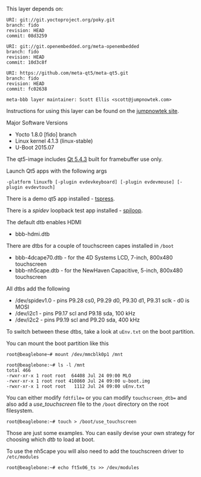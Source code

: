 This layer depends on:

    URI: git://git.yoctoproject.org/poky.git
    branch: fido 
    revision: HEAD
    commit: 08d3259 

    URI: git://git.openembedded.org/meta-openembedded
    branch: fido 
    revision: HEAD
    commit: 10d3c8f 

    URI: https://github.com/meta-qt5/meta-qt5.git
    branch: fido
    revision: HEAD
    commit: fc02638 

    meta-bbb layer maintainer: Scott Ellis <scott@jumpnowtek.com>


Instructions for using this layer can be found on the [jumpnowtek site][jumpnowtek-bbb].

Major Software Versions

* Yocto 1.8.0 [fido] branch
* Linux kernel 4.1.3 (linux-stable)
* U-Boot 2015.07

The qt5-image includes [Qt 5.4.3][qt] built for framebuffer use only.

Launch Qt5 apps with the following args 

    -platform linuxfb [-plugin evdevkeyboard] [-plugin evdevmouse] [-plugin evdevtouch]

There is a demo qt5 app installed - [tspress][tspress].

There is a *spidev* loopback test app installed - [spiloop][spiloop].

The default dtb enables HDMI

* bbb-hdmi.dtb

There are dtbs for a couple of touchscreen capes installed in `/boot`

* bbb-4dcape70.dtb - for the 4D Systems LCD, 7-inch, 800x480 touchscreen 
* bbb-nh5cape.dtb - for the NewHaven Capacitive, 5-inch, 800x480 touchscreen 

All dtbs add the following

* /dev/spidev1.0 - pins P9.28 cs0, P9.29 d0, P9.30 d1, P9.31 sclk - d0 is MOSI
* /dev/i2c1 - pins P9.17 scl and P9.18 sda, 100 kHz
* /dev/i2c2 - pins P9.19 scl and P9.20 sda, 400 kHz


To switch between these dtbs, take a look at `uEnv.txt` on the boot partition.

You can mount the boot partition like this

    root@beaglebone~# mount /dev/mmcblk0p1 /mnt

    root@beaglebone:~# ls -l /mnt
    total 466
    -rwxr-xr-x 1 root root  64408 Jul 24 09:00 MLO
    -rwxr-xr-x 1 root root 410860 Jul 24 09:00 u-boot.img
    -rwxr-xr-x 1 root root   1112 Jul 24 09:00 uEnv.txt

You can either modify `fdtfile=` or you can modify `touchscreen_dtb=` and also
add a *use_touchscreen* file to the `/boot` directory on the root filesystem.

    root@beaglebone:~# touch > /boot/use_touchscreen

Those are just some examples. You can easily devise your own strategy for
choosing which *dtb* to load at boot.

To use the nh5cape you will also need to add the touchscreen driver to `/etc/modules`

    root@beaglebone:~# echo ft5x06_ts >> /dev/modules


[jumpnowtek-bbb]: http://www.jumpnowtek.com/yocto/BeagleBone-Systems-with-Yocto.html
[qt]: http://www.qt.io/
[tspress]: https://github.com/scottellis/tspress
[spiloop]: https://github.com/scottellis/spiloop

